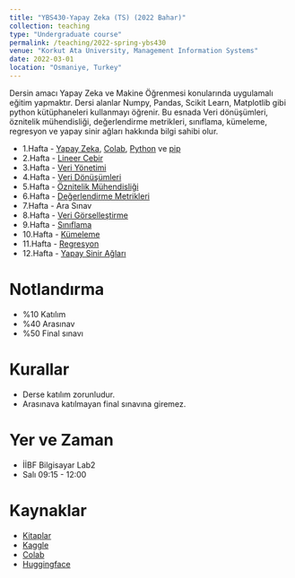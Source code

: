 ```yaml
---
title: "YBS430-Yapay Zeka (TS) (2022 Bahar)"
collection: teaching
type: "Undergraduate course"
permalink: /teaching/2022-spring-ybs430
venue: "Korkut Ata University, Management Information Systems"
date: 2022-03-01
location: "Osmaniye, Turkey"
---
```

Dersin amacı Yapay Zeka ve Makine Öğrenmesi konularında uygulamalı eğitim yapmaktır. Dersi alanlar Numpy, Pandas, Scikit Learn, Matplotlib gibi python kütüphaneleri kullanmayı öğrenir. Bu esnada Veri dönüşümleri, öznitelik mühendisliği, değerlendirme metrikleri, sınıflama, kümeleme, regresyon ve yapay sinir ağları hakkında bilgi sahibi olur.


*  1.Hafta - [Yapay Zeka](https://tr.wikipedia.org/wiki/Yapay_zek%C3%A2), [Colab](https://colab.research.google.com/), [Python](https://wiki.python.org/moin/TurkishLanguage) ve [pip](https://pypi.org/project/pip/)
*  2.Hafta - [Lineer Cebir](https://numpy.org/devdocs/user/quickstart.html)
*  3.Hafta - [Veri Yönetimi](https://pandas.pydata.org/docs/getting_started/intro_tutorials/index.html)
*  4.Hafta - [Veri Dönüşümleri](https://scikit-learn.org/stable/data_transforms.html)
*  5.Hafta - [Öznitelik Mühendisliği](https://scikit-learn.org/stable/modules/feature_selection.html)
*  6.Hafta - [Değerlendirme Metrikleri](https://scikit-learn.org/stable/model_selection.html)
*  7.Hafta - Ara Sınav
*  8.Hafta - [Veri Görselleştirme](https://matplotlib.org/stable/tutorials/index)
*  9.Hafta - [Sınıflama](https://scikit-learn.org/dev/supervised_learning.html#supervised-learning)
* 10.Hafta - [Kümeleme](https://scikit-learn.org/dev/modules/clustering.html#clustering)
* 11.Hafta - [Regresyon](https://scikit-learn.org/dev/supervised_learning.html#supervised-learning)
* 12.Hafta - [Yapay Sinir Ağları](https://scikit-learn.org/dev/modules/neural_networks_supervised.html) 


Notlandırma
====== 
* %10 Katılım
* %40 Arasınav
* %50 Final sınavı


Kurallar
====== 
* Derse katılım zorunludur.
* Arasınava katılmayan final sınavına giremez.


Yer ve Zaman
====== 
* İİBF Bilgisayar Lab2
* Salı 09:15 - 12:00


Kaynaklar
====== 
* [Kitaplar](https://github.com/aucan/ml-road/tree/master/resources)
* [Kaggle](https://www.kaggle.com/rohanrao/automl-tutorial-tps-september-2021) 
* [Colab](https://colab.research.google.com/) 
* [Huggingface](https://huggingface.co/)

